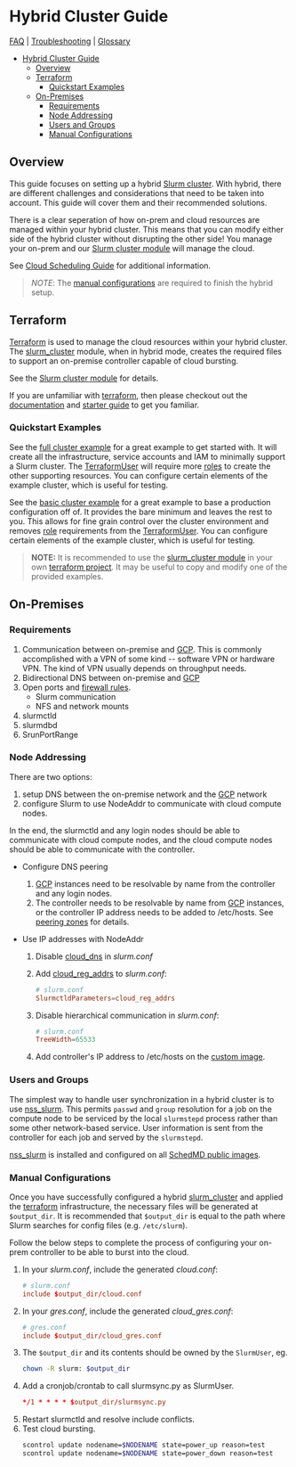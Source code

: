 # Hybrid Cluster Guide

[FAQ](./faq.md) | [Troubleshooting](./troubleshooting.md) |
[Glossary](./glossary.md)

<!-- mdformat-toc start --slug=github --no-anchors --maxlevel=6 --minlevel=1 -->

- [Hybrid Cluster Guide](#hybrid-cluster-guide)
  - [Overview](#overview)
  - [Terraform](#terraform)
    - [Quickstart Examples](#quickstart-examples)
  - [On-Premises](#on-premises)
    - [Requirements](#requirements)
    - [Node Addressing](#node-addressing)
    - [Users and Groups](#users-and-groups)
    - [Manual Configurations](#manual-configurations)

<!-- mdformat-toc end -->

## Overview

This guide focuses on setting up a hybrid [Slurm cluster](./glossary.md#slurm).
With hybrid, there are different challenges and considerations that need to be
taken into account. This guide will cover them and their recommended solutions.

There is a clear seperation of how on-prem and cloud resources are managed
within your hybrid cluster. This means that you can modify either side of the
hybrid cluster without disrupting the other side! You manage your on-prem and
our [Slurm cluster module](../terraform/slurm_cluster/README.md) will manage the
cloud.

See [Cloud Scheduling Guide](https://slurm.schedmd.com/elastic_computing.html)
for additional information.

> *NOTE*: The [manual configurations](#manual-configurations) are required to
> finish the hybrid setup.

## Terraform

[Terraform](./glossary.md#terraform) is used to manage the cloud resources
within your hybrid cluster. The
[slurm_cluster](../terraform/slurm_cluster/README.md) module, when in hybrid
mode, creates the required files to support an on-premise controller capable of
cloud bursting.

See the [Slurm cluster module](../terraform/slurm_cluster/README.md) for
details.

If you are unfamiliar with [terraform](./glossary.md#terraform), then please
checkout out the [documentation](https://www.terraform.io/docs) and
[starter guide](https://learn.hashicorp.com/collections/terraform/gcp-get-started)
to get you familiar.

### Quickstart Examples

See the
[full cluster example](../terraform/slurm_cluster/examples/slurm_cluster/hybrid/full/README.md)
for a great example to get started with. It will create all the infrastructure,
service accounts and IAM to minimally support a Slurm cluster. The
[TerraformUser](./glossary.md#terraformuser) will require more
[roles](./glossary.md#iam-roles) to create the other supporting resources. You
can configure certain elements of the example cluster, which is useful for
testing.

See the
[basic cluster example](../terraform/slurm_cluster/examples/slurm_cluster/hybrid/basic/README.md)
for a great example to base a production configuration off of. It provides the
bare minimum and leaves the rest to you. This allows for fine grain control over
the cluster environment and removes [role](./glossary.md#iam-roles) requirements
from the [TerraformUser](./glossary.md#terraformuser). You can configure certain
elements of the example cluster, which is useful for testing.

> **NOTE:** It is recommended to use the
> [slurm_cluster module](../terraform/slurm_cluster/README.md) in your own
> [terraform project](./glossary.md#terraform-project). It may be useful to copy
> and modify one of the provided examples.

## On-Premises

### Requirements

1. Communication between on-premise and [GCP](./glossary.md#gcp). This is
   commonly accomplished with a VPN of some kind -- software VPN or hardware
   VPN. The kind of VPN usually depends on throughput needs.
1. Bidirectional DNS between on-premise and [GCP](./glossary.md#gcp)
1. Open ports and [firewall rules](./glossary.md#firewall-rules).
   - Slurm communication
   - NFS and network mounts
1. slurmctld
1. slurmdbd
1. SrunPortRange

### Node Addressing

There are two options:

1. setup DNS between the on-premise network and the [GCP](./glossary.md#gcp)
   network
1. configure Slurm to use NodeAddr to communicate with cloud compute nodes.

In the end, the slurmctld and any login nodes should be able to communicate with
cloud compute nodes, and the cloud compute nodes should be able to communicate
with the controller.

- Configure DNS peering

  1. [GCP](./glossary.md#gcp) instances need to be resolvable by name from the
     controller and any login nodes.
  1. The controller needs to be resolvable by name from [GCP](./glossary.md#gcp)
     instances, or the controller IP address needs to be added to /etc/hosts.
     See [peering zones](https://cloud.google.com/dns/zones/#peering-zones) for
     details.

- Use IP addresses with NodeAddr

  1. Disable
     [cloud_dns](https://slurm.schedmd.com/slurm.conf.html#OPT_cloud_dns) in
     *slurm.conf*

  1. Add
     [cloud_reg_addrs](https://slurm.schedmd.com/slurm.conf.html#OPT_cloud_reg_addrs)
     to *slurm.conf*:

     ```conf
     # slurm.conf
     SlurmctldParameters=cloud_reg_addrs
     ```

  1. Disable hierarchical communication in *slurm.conf*:

     ```conf
     # slurm.conf
     TreeWidth=65533
     ```

  1. Add controller's IP address to /etc/hosts on the
     [custom image](./images.md#custom-images).

### Users and Groups

The simplest way to handle user synchronization in a hybrid cluster is to use
[nss_slurm](https://slurm.schedmd.com/nss_slurm.html). This permits `passwd` and
`group` resolution for a job on the compute node to be serviced by the local
`slurmstepd` process rather than some other network-based service. User
information is sent from the controller for each job and served by the
`slurmstepd`.

[nss_slurm](https://slurm.schedmd.com/nss_slurm.html) is installed and
configured on all [SchedMD public images](./images.md#public-images).

### Manual Configurations

Once you have successfully configured a hybrid
[slurm_cluster](../terraform/slurm_cluster/README.md) and applied the
[terraform](./glossary.md#terraform) infrastructure, the necessary files will be
generated at `$output_dir`. It is recommended that `$output_dir` is equal to the
path where Slurm searches for config files (e.g. `/etc/slurm`).

Follow the below steps to complete the process of configuring your on-prem
controller to be able to burst into the cloud.

1. In your *slurm.conf*, include the generated *cloud.conf*:
   ```conf
   # slurm.conf
   include $output_dir/cloud.conf
   ```
1. In your *gres.conf*, include the generated *cloud_gres.conf*:
   ```conf
   # gres.conf
   include $output_dir/cloud_gres.conf
   ```
1. The `$output_dir` and its contents should be owned by the `SlurmUser`, eg.
   ```sh
   chown -R slurm: $output_dir
   ```
1. Add a cronjob/crontab to call slurmsync.py as SlurmUser.
   ```conf
   */1 * * * * $output_dir/slurmsync.py
   ```
1. Restart slurmctld and resolve include conflicts.
1. Test cloud bursting.
   ```sh
   scontrol update nodename=$NODENAME state=power_up reason=test
   scontrol update nodename=$NODENAME state=power_down reason=test
   ```
